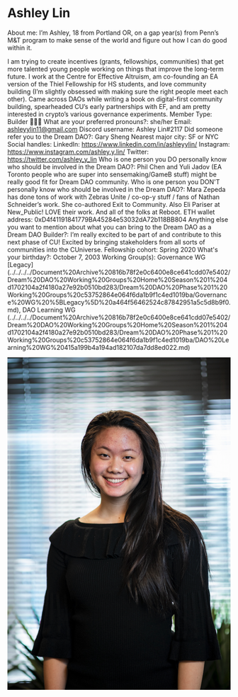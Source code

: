 # Ashley Lin

About me: I’m Ashley, 18 from Portland OR, on a gap year(s) from Penn’s M&T program to make sense of the world and figure out how I can do good within it. 

I am trying to create incentives (grants, fellowships, communities) that get more talented young people working on things that improve the long-term future. I work at the Centre for Effective Altruism, am co-founding an EA version of the Thiel Fellowship for HS students, and love community building (I’m slightly obsessed with making sure the right people meet each other). Came across DAOs while writing a book on digital-first community building, spearheaded CU’s early partnerships with EF, and am pretty interested in crypto’s various governance experiments.
Member Type: Builder 👷🏾‍♀️
What are your preferred pronouns?: she/her
Email: ashleyylin11@gmail.com
Discord username: Ashley Lin#2117
Did someone refer you to the Dream DAO?: Gary Sheng
Nearest major city: SF or NYC
Social handles: LinkedIn: https://www.linkedin.com/in/ashleyylin/
Instagram: https://www.instagram.com/ashley.y.lin/
Twitter: https://twitter.com/ashley_y_lin
Who is one person you DO personally know who should be involved in the Dream DAO?: Phil Chen and Yuli Jadov (EA Toronto people who are super into sensemaking/GameB stuff) might be really good fit for Dream DAO community. 
Who is one person you DON'T personally know who should be involved in the Dream DAO?: Mara Zepeda has done tons of work with Zebras Unite / co-op-y stuff / fans of Nathan Schneider’s work. She co-authored Exit to Community. Also Eli Pariser at New_Public! LOVE their work. And all of the folks at Reboot.
ETH wallet address: 0xD4f41191841779BA45284e53032dA72b118BB804
Anything else you want to mention about what you can bring to the Dream DAO as a Dream DAO Builder?: I’m really excited to be part of and contribute to this next phase of CU! Excited by bringing stakeholders from all sorts of communities into the CUniverse.
Fellowship cohort: Spring 2020
What's your birthday?: October 7, 2003
Working Group(s): Governance WG [Legacy] (../../../../Document%20Archive%20816b78f2e0c6400e8ce641cdd07e5402/Dream%20DAO%20Working%20Groups%20Home%20Season%201%204d1702104a2f4180a27e92b0510bd283/Dream%20DAO%20Phase%201%20Working%20Groups%20c53752864e064f6da1b9f1c4ed1019ba/Governance%20WG%20%5BLegacy%5D%20a464f56462524c87842951a5c5d8b9f0.md), DAO Learning WG (../../../../Document%20Archive%20816b78f2e0c6400e8ce641cdd07e5402/Dream%20DAO%20Working%20Groups%20Home%20Season%201%204d1702104a2f4180a27e92b0510bd283/Dream%20DAO%20Phase%201%20Working%20Groups%20c53752864e064f6da1b9f1c4ed1019ba/DAO%20Learning%20WG%20415a199b4a194ad182107da7dd8ed022.md)

![Untitled](../../Dream%20DAO%20Voting%20Member%20List%201790792012994a419257db8f8a7807ff/%5BS2%5D%20Dream%20DAO%20Founding%20Voting%20Member%20List%202c05a57dde504a87a8ced236cce0b149/Ashley%20Lin%2047d8ae062f0e4b7cb30c6150c95ae4a3/Untitled.png)